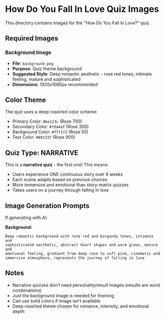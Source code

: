 # How Do You Fall In Love Quiz Images

This directory contains images for the "How Do You Fall In Love?" quiz.

## Required Images

### Background Image
- **File**: `background.png`
- **Purpose**: Quiz theme background
- **Suggested Style**: Deep romantic aesthetic - rose red tones, intimate feeling, mature and sophisticated
- **Dimensions**: 1920x1080px recommended

## Color Theme

The quiz uses a deep rose/red color scheme:
- Primary Color: `#be123c` (Rose 700)
- Secondary Color: `#fda4af` (Rose 300)
- Background Color: `#fff1f2` (Rose 50)
- Text Color: `#881337` (Rose 900)

## Quiz Type: NARRATIVE

This is a **narrative quiz** - the first one! This means:
- Users experience ONE continuous story over 4 weeks
- Each scene adapts based on previous choices
- More immersive and emotional than story-matrix quizzes
- Takes users on a journey through falling in love

## Image Generation Prompts

If generating with AI:

**Background:**
```
Deep romantic background with rose red and burgundy tones, intimate and 
sophisticated aesthetic, abstract heart shapes and warm glows, mature and 
emotional feeling, gradient from deep rose to soft pink, cinematic and 
immersive atmosphere, represents the journey of falling in love
```

## Notes

- Narrative quizzes don't need personality/result images (results are word combinations)
- Just the background image is needed for theming
- Can use solid colors if image isn't available
- Deep rose/red theme chosen for romance, intensity, and emotional depth

